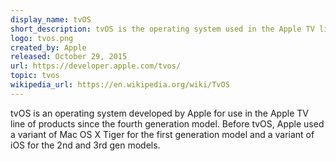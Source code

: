 ```yaml
---
display_name: tvOS
short_description: tvOS is the operating system used in the Apple TV line of products since the fourth generation model.
logo: tvos.png
created_by: Apple
released: October 29, 2015
url: https://developer.apple.com/tvos/
topic: tvos
wikipedia_url: https://en.wikipedia.org/wiki/TvOS
---
```

tvOS is an operating system developed by Apple for use in the Apple TV line of products since the fourth generation model. Before tvOS, Apple used a variant of Mac OS X Tiger for the first generation model and a variant of iOS for the 2nd and 3rd gen models.
